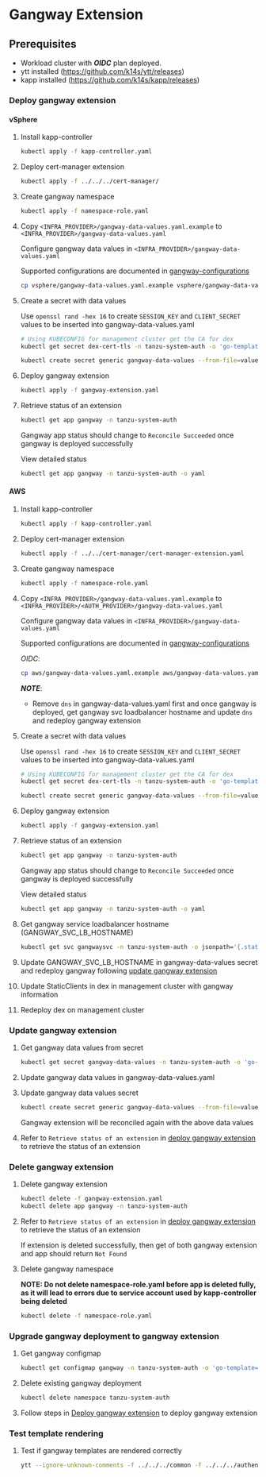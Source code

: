 # Gangway Extension

## Prerequisites

* Workload cluster with ***OIDC*** plan deployed.
* ytt installed (<https://github.com/k14s/ytt/releases>)
* kapp installed (<https://github.com/k14s/kapp/releases>)

### Deploy gangway extension

#### vSphere

1. Install kapp-controller

    ```sh
    kubectl apply -f kapp-controller.yaml
    ```

2. Deploy cert-manager extension

    ```sh
    kubectl apply -f ../../../cert-manager/
    ```

3. Create gangway namespace

    ```sh
    kubectl apply -f namespace-role.yaml
    ```

4. Copy `<INFRA_PROVIDER>/gangway-data-values.yaml.example` to `<INFRA_PROVIDER>/gangway-data-values.yaml`

   Configure gangway data values in `<INFRA_PROVIDER>/gangway-data-values.yaml`

   Supported configurations are documented in [gangway-configurations](../../../authentication/gangway/README.md)

    ```sh
    cp vsphere/gangway-data-values.yaml.example vsphere/gangway-data-values.yaml
    ```

5. Create a secret with data values

   Use `openssl rand -hex 16` to create `SESSION_KEY` and `CLIENT_SECRET` values to be inserted into gangway-data-values.yaml
  
    ```sh
    # Using KUBECONFIG for management cluster get the CA for dex
    kubectl get secret dex-cert-tls -n tanzu-system-auth -o 'go-template={{ index .data "ca.crt" }}'
    ```

    ```sh
    kubectl create secret generic gangway-data-values --from-file=values.yaml=vsphere/gangway-data-values.yaml -n tanzu-system-auth
    ```

6. Deploy gangway extension

    ```sh
    kubectl apply -f gangway-extension.yaml
   ```

7. Retrieve status of an extension

    ```sh
    kubectl get app gangway -n tanzu-system-auth
    ```

   Gangway app status should change to `Reconcile Succeeded` once gangway is deployed successfully

   View detailed status

   ```sh
   kubectl get app gangway -n tanzu-system-auth -o yaml
   ```

#### AWS

1. Install kapp-controller

    ```sh
    kubectl apply -f kapp-controller.yaml
    ```

2. Deploy cert-manager extension

    ```sh
    kubectl apply -f ../../cert-manager/cert-manager-extension.yaml
    ```

3. Create gangway namespace

    ```sh
    kubectl apply -f namespace-role.yaml
    ```

4. Copy `<INFRA_PROVIDER>/gangway-data-values.yaml.example` to `<INFRA_PROVIDER>/<AUTH_PROVIDER>/gangway-data-values.yaml`

   Configure gangway data values in `<INFRA_PROVIDER>/gangway-data-values.yaml`

   Supported configurations are documented in [gangway-configurations](../../../authentication/gangway/README.md)

   *OIDC*:

    ```sh
    cp aws/gangway-data-values.yaml.example aws/gangway-data-values.yaml
    ```

   ***NOTE***:
   * Remove `dns` in gangway-data-values.yaml first and once gangway is deployed, get gangway svc loadbalancer hostname and update `dns` and redeploy gangway extension

5. Create a secret with data values
  
    Use `openssl rand -hex 16` to create `SESSION_KEY` and `CLIENT_SECRET` values to be inserted into gangway-data-values.yaml

    ```sh
    # Using KUBECONFIG for management cluster get the CA for dex
    kubectl get secret dex-cert-tls -n tanzu-system-auth -o 'go-template={{ index .data "ca.crt" }}'
   ```

    ```sh
    kubectl create secret generic gangway-data-values --from-file=values.yaml=aws/gangway-data-values.yaml -n tanzu-system-auth
    ```

6. Deploy gangway extension

    ```sh
    kubectl apply -f gangway-extension.yaml
   ```

7. Retrieve status of an extension

    ```sh
    kubectl get app gangway -n tanzu-system-auth
    ```

   Gangway app status should change to `Reconcile Succeeded` once gangway is deployed successfully

   View detailed status

   ```sh
   kubectl get app gangway -n tanzu-system-auth -o yaml
   ```

8. Get gangway service loadbalancer hostname (GANGWAY_SVC_LB_HOSTNAME)

    ```sh
    kubectl get svc gangwaysvc -n tanzu-system-auth -o jsonpath='{.status.loadBalancer.ingress[0].hostname}'
    ```

9. Update GANGWAY_SVC_LB_HOSTNAME in gangway-data-values secret and redeploy gangway following [update gangway extension](#update-gangway-extension)

10. Update StaticClients in dex in management cluster with gangway information

11. Redeploy dex on management cluster

### Update gangway extension

1. Get gangway data values from secret

    ```sh
    kubectl get secret gangway-data-values -n tanzu-system-auth -o 'go-template={{ ingangway .data "values.yaml" }}' | base64 -d > gangway-data-values.yaml
    ```

2. Update gangway data values in gangway-data-values.yaml

3. Update gangway data values secret

    ```sh
    kubectl create secret generic gangway-data-values --from-file=values.yaml=gangway-data-values.yaml -n tanzu-system-auth -o yaml --dry-run | kubectl replace -f-
    ```

   Gangway extension will be reconciled again with the above data values

4. Refer to `Retrieve status of an extension` in [deploy gangway extension](#deploy-gangway-extension) to retrieve the status of an extension

### Delete gangway extension

1. Delete gangway extension

    ```sh
    kubectl delete -f gangway-extension.yaml
    kubectl delete app gangway -n tanzu-system-auth
    ```

2. Refer to `Retrieve status of an extension` in [deploy gangway extension](#deploy-gangway-extension) to retrieve the status of an extension

   If extension is deleted successfully, then get of both gangway extension and app should return `Not Found`

3. Delete gangway namespace

   **NOTE: Do not delete namespace-role.yaml before app is deleted fully, as it will lead to errors due to service account used by kapp-controller being deleted**

    ```sh
    kubectl delete -f namespace-role.yaml
    ```

### Upgrade gangway deployment to gangway extension

1. Get gangway configmap

    ```sh
    kubectl get configmap gangway -n tanzu-system-auth -o 'go-template={{ ingangway .data "gangway.yaml" }}' > gangway-configmap.yaml
    ```

2. Delete existing gangway deployment

    ```sh
    kubectl delete namespace tanzu-system-auth
    ```

3. Follow steps in [Deploy gangway extension](#deploy-gangway-extension) to deploy gangway extension

### Test template rendering

1. Test if gangway templates are rendered correctly

    ```sh
    ytt --ignore-unknown-comments -f ../../../common -f ../../../authentication/gangway -f gangway-data-values.yaml
    ```
